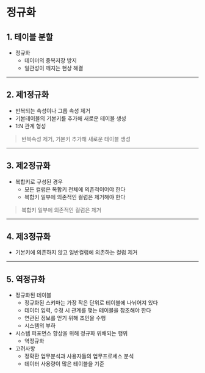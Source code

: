 # 정규화
## 1. 테이블 분할
- 정규화
  - 데이터의 중복저장 방지
  - 일관성이 깨지는 현상 해결

***

## 2. 제1정규화
- 반복되는 속성이나 그룹 속성 제거
- 기본테이블의 기본키를 추가해 새로운 테이블 생성
- 1:N 관계 형성   

> 반복속성 제거, 기본키 추가해 새로운 테이블 생성


***

## 3. 제2정규화
- 복합키로 구성된 경우
  - 모든 컬럼은 복합키 전체에 의존적이어야 한다
  - 복합키 일부에 의존적인 컬럼은 제거해야 한다   

> 복합키 일부에 의존적인 컬럼은 제거

***

## 4. 제3정규화
- 기본키에 의존하지 않고 일반컬럼에 의존하는 컬럼 제거

***

## 5. 역정규화
- 정규화된 테이블
  - 정규화된 스키마는 가장 작은 단위로 테이블에 나뉘어져 있다
  - 데이터 입력, 수정 시 관계를 맺는 테이블을 참조해야 한다
  - 연관된 정보를 얻기 위해 조인을 수행
  - 시스템의 부하
- 시스템 퍼포먼스 향상을 위해 정규화 위배되는 행위
  - 역정규화
- 고려사항
  - 정확환 업무분석과 사용자들의 업무프로세스 분석
  - 데이터 사용량이 많은 테이블을 기준
